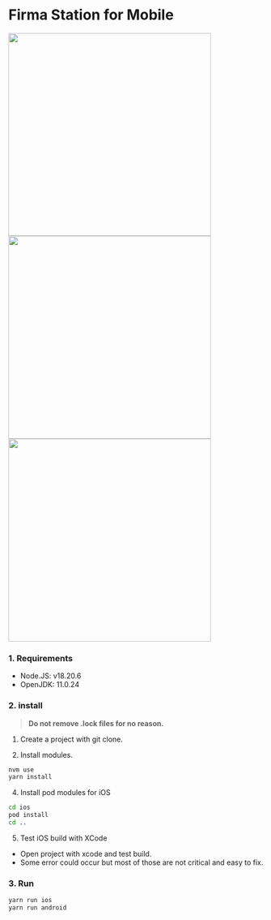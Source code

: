 # Firma Station for Mobile

<div style={{display: flex}}>
<img height="400" src="https://user-images.githubusercontent.com/93243647/150078237-194c5fd9-ae78-4d3b-bf7c-9b7539758099.png">
<img height="400" src="https://user-images.githubusercontent.com/93243647/150078250-e5220add-2af0-4a28-a6cb-fe52c98fa414.png">
<img height="400" src="https://user-images.githubusercontent.com/93243647/150078252-cc64d88f-f33e-47c2-b933-7f48af9b6bc4.png">
<div>

### 1. Requirements

-   Node.JS: v18.20.6
-   OpenJDK: 11.0.24

### 2. install

> **Do not remove .lock files for no reason.**

1. Create a project with git clone.

2. Install modules.

```bash
nvm use
yarn install
```

4. Install pod modules for iOS

```bash
cd ios
pod install
cd ..
```

5. Test iOS build with XCode

-   Open project with xcode and test build.
-   Some error could occur but most of those are not critical and easy to fix.

### 3. Run

```bash
yarn run ios
yarn run android
```
